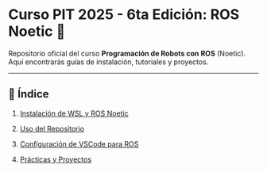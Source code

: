 # **Curso PIT 2025 - 6ta Edición: ROS Noetic** 🤖

Repositorio oficial del curso **Programación de Robots con ROS** (Noetic). Aquí encontrarás guías de instalación, tutoriales y proyectos.  

---

## **📌 Índice**  
1. [Instalación de WSL y ROS Noetic](./docs/Instalar_wsl.md)  
2. [Uso del Repositorio](./docs/uso_repositorio.md) 
3. [Configuración de VSCode para ROS](./docs/configuracion_vscode.md)  
 
4. [Prácticas y Proyectos](#-prácticas-y-proyectos)  


